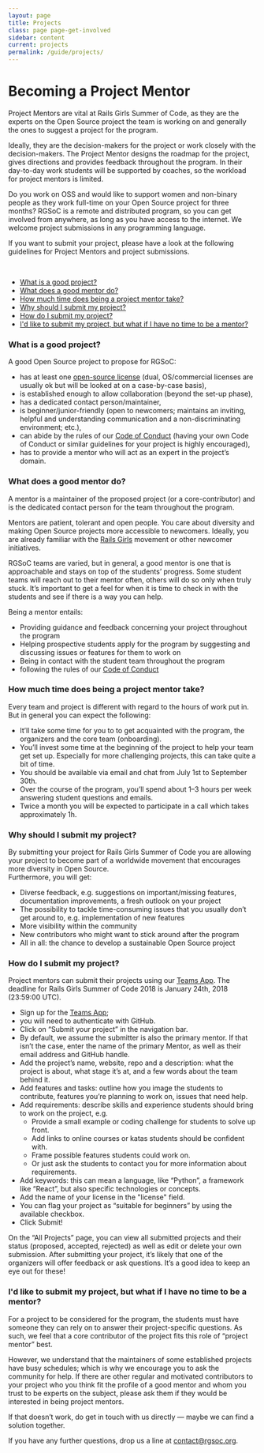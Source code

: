 ```yaml
---
layout: page
title: Projects
class: page page-get-involved
sidebar: content
current: projects
permalink: /guide/projects/
---
```

<h1>Becoming a Project Mentor</h1>

Project Mentors are vital at Rails Girls Summer of Code, as they are the experts on the Open Source project the team is working on and generally the ones to suggest a project for the program.  

Ideally, they are the decision-makers for the project or work closely with the decision-makers. The Project Mentor designs the roadmap for the project, gives directions and provides feedback throughout the program. In their day-to-day work students will be supported by coaches, so the workload for project mentors is limited.  

Do you work on OSS and would like to support women and non-binary people as they work full-time on your Open Source project for three months? RGSoC is a remote and distributed program, so you can get involved from anywhere, as long as you have access to the internet. We welcome project submissions in any programming language.  

If you want to submit your project, please have a look at the following guidelines for Project Mentors and project submissions.  


<br>
<ul>
<li><a href="#q1">What is a good project?</a></li>
<li><a href="#q2">What does a good mentor do?</a></li>
<li><a href="#q3">How much time does being a project mentor take?</a></li>
<li><a href="#q4">Why should I submit my project?</a></li>
<li><a href="#q5">How do I submit my project?</a></li>
<li><a href="#q6">I'd like to submit my project, but what if I have no time to be a mentor?</a></li>
</ul>

<h3 id="q1">What is a good project?</h3>

A good Open Source project to propose for RGSoC:


* has at least one [open-source license](https://opensource.org/licenses/alphabetical) (dual, OS/commercial licenses are usually ok but will be looked at on a case-by-case basis),
* is established enough to allow collaboration (beyond the set-up phase),
* has a dedicated contact person/maintainer,
* is beginner/junior-friendly (open to newcomers; maintains an inviting, helpful and understanding communication and a non-discriminating environment; etc.),
* can abide by the rules of our [Code of Conduct](http://railsgirlssummerofcode.org/about/code-of-conduct/) (having your own Code of Conduct or similar guidelines for your project is highly encouraged),
* has to provide a mentor who will act as an expert in the project’s domain.


<h3 id="q2">What does a good mentor do?</h3>

A mentor is a maintainer of the proposed project (or a core-contributor) and is the dedicated contact person for the team throughout the program.

Mentors are patient, tolerant and open people. You care about diversity and making Open Source projects more accessible to newcomers. Ideally, you are already familiar with the [Rails Girls](http://www.railsgirls.com) movement or other newcomer initiatives.

RGSoC teams are varied, but in general, a good mentor is one that is approachable and stays on top of the students’ progress. Some student teams will reach out to their mentor often, others will do so only when truly stuck. It’s important to get a feel for when it is time to check in with the students and see if there is a way you can help.

Being a mentor entails:

* Providing guidance and feedback concerning your project throughout the program
* Helping prospective students apply for the program by suggesting and discussing issues or features for them to work on  
* Being in contact with the student team throughout the program
* following the rules of our [Code of Conduct](http://railsgirlssummerofcode.org/about/code-of-conduct/)



<h3 id="q3">How much time does being a project mentor take?</h3>

Every team and project is different with regard to the hours of work put in. But in general you can expect the following:

* It’ll take some time for you to to get acquainted with the program, the organizers and the core team (onboarding).
* You’ll invest some time at the beginning of the project to help your team get set up. Especially for more challenging projects, this can take quite a bit of time.
* You should be available via email and chat from July 1st to September 30th.
* Over the course of the program, you’ll spend about 1–3 hours per week answering student questions and emails.
* Twice a month you will be expected to participate in a call which takes approximately 1h.



<h3 id="q4">Why should I submit my project?</h3>

By submitting your project for Rails Girls Summer of Code you are allowing your project to become part of a worldwide movement that encourages more diversity in Open Source.  
Furthermore, you will get:

* Diverse feedback, e.g. suggestions on important/missing features, documentation improvements, a fresh outlook on your project
* The possibility to tackle time-consuming issues that you usually don’t get around to, e.g. implementation of new features
* More visibility within the community
* New contributors who might want to stick around after the program
* All in all: the chance to develop a sustainable Open Source project



<h3 id="q5">How do I submit my project?</h3>

Project mentors can submit their projects using our [Teams App](https://teams.railsgirlssummerofcode.org). The deadline for Rails Girls Summer of Code 2018 is January 24th, 2018 (23:59:00 UTC).

* Sign up for the [Teams App](https://teams.railsgirlssummerofcode.org); 
* you will need to authenticate with GitHub.
* Click on “Submit your project” in the navigation bar.
* By default, we assume the submitter is also the primary mentor. If that isn’t the case, enter the name of the primary Mentor, as well as their email address and GitHub handle.
* Add the project’s name, website, repo and a description: what the project is about, what stage it’s at, and a few words about the team behind it.
* Add features and tasks: outline how you image the students to contribute, features you’re planning to work on, issues that need help.
* Add requirements: describe skills and experience students should bring to work on the project, e.g.
  * Provide a small example or coding challenge for students to solve up front.
  * Add links to online courses or katas students should be confident with.
  * Frame possible features students could work on.
  * Or just ask the students to contact you for more information about requirements.
* Add keywords: this can mean a language, like “Python”, a framework like “React”, but also specific technologies or concepts.
* Add the name of your license in the "license" field.
* You can flag your project as “suitable for beginners” by using the available checkbox.
* Click Submit!

On the “All Projects” page, you can view all submitted projects and their status (proposed, accepted, rejected) as well as edit or delete your own submission.
After submitting your project, it’s likely that one of the organizers will offer feedback or ask questions. It’s a good idea to keep an eye out for these!



<h3 id="q6">I'd like to submit my project, but what if I have no time to be a mentor?</h3>

For a project to be considered for the program, the students must have someone they can rely on to answer their project-specific questions. As such, we feel that a core contributor of the project fits this role of “project mentor” best.

However, we understand that the maintainers of some established projects have busy schedules; which is why we encourage you to ask the community for help. If there are other regular and motivated contributors to your project who you think fit the profile of a good mentor and whom you trust to be experts on the subject, please ask them if they would be interested in being project mentors.

If that doesn’t work, do get in touch with us directly — maybe we can find a solution together.

If you have any further questions, drop us a line at <a href="mailto:contact@rgsoc.org">contact@rgsoc.org</a>.

